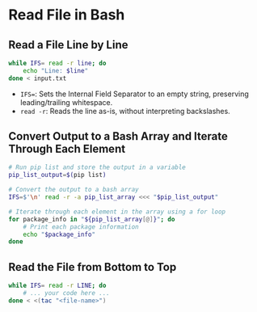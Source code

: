 # Read File in Bash

## Read a File Line by Line

```bash
while IFS= read -r line; do
    echo "Line: $line"
done < input.txt
```

- `IFS=`: Sets the Internal Field Separator to an empty string, preserving leading/trailing whitespace.
- `read -r`: Reads the line as-is, without interpreting backslashes.

## Convert Output to a Bash Array and Iterate Through Each Element

```bash
# Run pip list and store the output in a variable
pip_list_output=$(pip list)

# Convert the output to a bash array
IFS=$'\n' read -r -a pip_list_array <<< "$pip_list_output"

# Iterate through each element in the array using a for loop
for package_info in "${pip_list_array[@]}"; do
    # Print each package information
    echo "$package_info"
done
```

## Read the File from Bottom to Top

```bash
while IFS= read -r LINE; do
    # ... your code here ...
done < <(tac "<file-name>")
```
